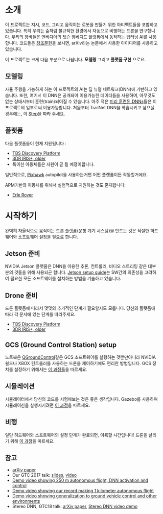 # 소개

이 프로젝트는 지시, 코드, 그리고 움직이는 로봇을 만들기 위한 아티팩트들을 포함하고 있습니다. 특히 우리는 숲처럼 불규칙한 환경에서 자동으로 비행하는 드론을 연구합니다. 우리의 장비들은 엔비디아의 젯슨 임베디드 플랫폼에서 동작하는 딥러닝 AI를 사용합니다. 코드들은 [참조문헌](#references)을 보시면, arXiv라는 논문에서 사용한 아이디어를 사용하고 있습니다.

이 프로젝트는 크게 다음 부분으로 나뉩니다. **모델링** 그리고 **플랫폼 구현** 으로요.

## 모델링

자율 주행을 가능하게 하는 이 프로젝트의 AI는 딥 뉴럴 네트워크(DNN)에 기반하고 있습니다. 또한, 여기서 이 DNN은 공개되어 이용가능한 데이터들을 사용하여, 아무것도 없는 상태서부터 훈련(train)되어질 수 있습니다. 아주 적은 [미리 훈련된 DNNs](../blob/master/models/pretrained/)들은 이 프로젝트의 일부로써 이용가능합니다. 처음부터 TrailNet DNN을 학습시키고 싶으실 경우에는, 이 [Step](./Models)을 따라 주세요.

## 플랫폼

다음 플랫폼들이 현재 지원됩니다 :
* [TBS Discovery Platform](./Skypad-TBS-Discovery-Setup)
* [3DR IRIS+, older](./3DR-Iris-Setup)
* 특이한 이동체들은 지원이 곧 될 예정이랍니다.

일반적으로, [Pixhawk](https://pixhawk.org/) autopilot을 사용하는거면 어떤 플랫폼이든 작동할거에요.

APM기반의 이동체를 위해서 실험적으로 지원하는 것도 존재합니다:
* [Erle Rover](./Erle-Rover-Setup)

# 시작하기
완벽히 자율적으로 움직이는 드론 플랫폼(운항 계기 시스템)을 만드는 것은 적절한 하드웨어와 소프트웨어 설정을 필요로 합니다.

## Jetson 준비
NVIDIA Jetson 플랫폼은 DNN을 이용한 추론, 컨트롤러, 비디오 스트리밍 같은 대부분의 것들을 위해 사용되곤 합니다. [Jetson setup guide](./Jetson-Setup)는 SW간의 의존성을 고려하여 필요한 모든 소프트웨어를 설치하는 방법을 기술하고 있습니다.

## Drone 준비
드론 플랫폼에 따라서 몇몇의 추가적인 단계가 필요할지도 모릅니다. 당신의 플랫폼에 따라 각 문서에 있는 단계를 따라주세요.
* [TBS Discovery Platform](./Skypad-TBS-Discovery-Setup)
* [3DR IRIS+, older](./3DR-Iris-Setup)

## GCS (Ground Control Station) setup
노트북은 [QGroundControl](http://qgroundcontrol.com/)같은 GCS 소프트웨어를 실행하는 것뿐만아니라 NVIDIA 쉴드나 XBOX 컨트롤러를 사용하는 드론을 제어하기에도 편리한 방법입니다. GCS 장치를 설정하기 위해서는 [이 과정들](./GCSSetup)을 따르세요.

## 시뮬레이션
시뮬레이터에서 당신의 코드를 시험해보는 것은 좋은 생각입니다. Gazebo를 사용하여 시뮬레이션을 실행시키려면 [이 과정](./testing-in-simulator)을 따르세요.

## 비행
일단 하드웨어와 소프트웨어의 설정 단계가 완료되면, 이륙할 시간입니다! 드론을 날리기 위해 [이 과정](./Launch-Sequence-and-Flying)을 따르세요.

## 참고
* [arXiv paper](https://arxiv.org/abs/1705.02550)
* Our GTC 2017 talk: [slides](http://on-demand.gputechconf.com/gtc/2017/presentation/s7172-nikolai-smolyanskiy-autonomous-drone-navigation-with-deep-learning.pdf), [video](http://on-demand.gputechconf.com/gtc/2017/video/s7172-smolyanskiy-autonomous-drone-navigation-with-deep-learning%20(1).PNG.mp4)
* [Demo video showing 250 m autonomous flight, DNN activation and control](https://www.youtube.com/watch?v=H7Ym3DMSGms)
* [Demo video showing our record making 1 kilometer autonomous flight](https://www.youtube.com/watch?v=USYlt9t0lZY)
* [Demo video showing generalization to ground vehicle control and other environments](https://www.youtube.com/watch?v=ZKF5N8xUxfw)
* Stereo DNN, GTC18 talk: [arXiv paper](https://arxiv.org/abs/1803.09719), [Stereo DNN video demo](https://youtu.be/0FPQdVOYoAU)
